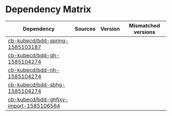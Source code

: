 # Dependency Matrix

Dependency | Sources | Version | Mismatched versions
---------- | ------- | ------- | -------------------
[cb-kubecd/bdd-spring-1585103187](https://github.com/cb-kubecd/bdd-spring-1585103187.git) |  | []() | 
[cb-kubecd/bdd-gh-1585104274](https://github.com/cb-kubecd/bdd-gh-1585104274.git) |  | []() | 
[cb-kubecd/bdd-nh-1585104274](https://github.com/cb-kubecd/bdd-nh-1585104274.git) |  | []() | 
[cb-kubecd/bdd-sbhg-1585104274](https://github.com/cb-kubecd/bdd-sbhg-1585104274.git) |  | []() | 
[cb-kubecd/bdd-ghfjxy-import-1585106564](https://github.com/cb-kubecd/bdd-ghfjxy-import-1585106564.git) |  | []() | 
